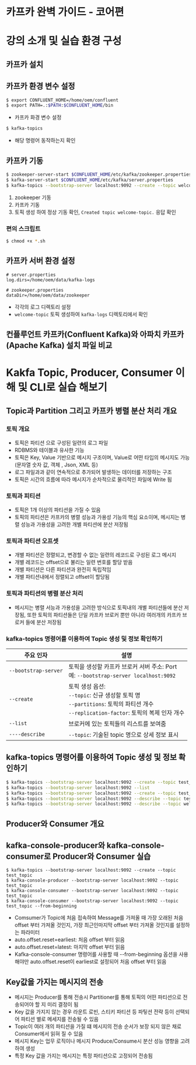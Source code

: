 # 카프카 완벽 가이드 - 코어편

# 강의 소개 및 실습 환경 구성

## 카프카 설치

## 카프카 환경 변수 설정

```bash
$ export CONFLUENT_HOME=/home/oem/confluent
$ export PATH=.:$PATH:$CONFLUENT_HOME/bin
```

* 카프카 화경 변수 설정

```bash
$ kafka-topics
```

* 해당 명령어 동작하는지 확인

## 카프카 기동

```bash
$ zookeeper-server-start $CONFLUENT_HOME/etc/kafka/zookeeper.properties
$ kafka-server-start $CONFLUENT_HOME/etc/kafka/server.properties
$ kafka-topics --bootstrap-server localhost:9092 --create --topic welcome-topic
```

1. zookeeper 기동
2. 카프카 기동
3. 토픽 생성 하여 정상 기동 확인, `Created topic welcome-topic.` 응답 확인

### 편의 스크립트

```bash
$ chmod +x *.sh
```

## 카프카 서버 환경 설정

```
# server.properties
log.dirs=/home/oem/data/kafka-logs

# zookeeper.properties
dataDir=/home/oem/data/zookeeper
```

* 각각의 로그 디렉토리 설정
* `welcome-topic` 토픽 생성하여 `kafka-logs` 디렉토리에서 확인

## 컨플루언트 카프카(Confluent Kafka)와 아파치 카프카(Apache Kafka) 설치 파일 비교

# Kakfa Topic, Producer, Consumer 이해 및 CLI로 실습 해보기

## Topic과 Partition 그리고 카프카 병렬 분산 처리 개요

### 토픽 개요

* 토픽은 파티션 으로 구성된 일련의 로그 파일
* RDBMS와 테이블과 유사한 기능
* 토픽은 Key, Value 기반으로 메시지 구조이며, Value로 어떤 타입의 메시지도 가능 (문자열 숫자 값, 객체 , Json, XML 등)
* 로그 파일과과 같이 연속적으로 추가되어 발생하는 데이터를 저장하는 구조
* 토픽은 시간의 흐름에 따라 메시지가 순차적으로 물리적인 파일에 Write 됨

### 토픽과 피티션

* 토픽은 1개 이상의 파티션을 가질 수 있음
* 토픽의 파티션은 카프카의 병렬 성능과 가용성 기능의 핵심 요소이며, 메시지는 병렬 성능과 가용성을 고려한 개별 파티션에 분산 저장됨

### 토픽과 파티션 오프셋

* 개별 파티션은 정렬되고, 변경할 수 없는 일련의 레코드로 구성된 로그 메시지
* 개별 레코드는 offset으로 불리는 일련 번호를 할당 받음
* 개별 파티션은 다른 파티션과 완전히 독립적임
* 개별 파티션내에서 정렬되고 offset이 할당됨

### 토픽과 파티션의 병렬 분산 처리

* 메시지는 병렬 서능과 가용성을 고려한 방식으로 토픽내의 개별 파티션들에 분산 저장됨, 또한 토픽의 파티션들은 단일 카프카 브로커 뿐만 아니라 여러개의 카프카 브로커 들에 분산 저장됨

### kafka-topics 명령어를 이용하여 Topic 생성 및 정보 확인하기


| 주요 인자            | 설명                                                                                                                                          |
| -------------------- | --------------------------------------------------------------------------------------------------------------------------------------------- |
| `--bootstrap-server` | 토픽을 생성할 카프카 브로커 서버 주소: Port<br> 예: `--bootstrap-server localhost:9092`                                                       |
| `--create`           | 토픽 생성 옵션:<br> `--topic`: 신규 생성할 토픽 명 <br> `--partitions`: 토픽의 파티션 개수 <br> `--replication-factor`: 토픽의 복제 인자 개수 |
| `--list`             | 브로커에 있는 토픽들의 리스트를 보여줌                                                                                                        |
| `----describe`       | `--topic`: 기술된 topic 명으로 상세 정보 표시                                                                                                 |

## kafka-topics 명령어를 이용하여 Topic 생성 및 정보 확인하기

```bash
$ kafka-topics --bootstrap-server localhost:9092 --create --topic test_topic_01
$ kafka-topics --bootstrap-server localhost:9092 --list
$ kafka-topics --bootstrap-server localhost:9092 --create --topic test_topic_02 --partitions 3
$ kafka-topics --bootstrap-server localhost:9092 --describe --topic test_topic_02
$ kafka-topics --bootstrap-server localhost:9092 --describe --topic welcome-topic
```

## Producer와 Consumer 개요

## kafka-console-producer와 kafka-console-consumer로 Producer와 Consumer 실습

```
$ kafka-topics --bootstrap-server localhost:9092 --create --topic test_topic
$ kafka-console-producer --bootstrap-server localhost:9092 --topic test_topic
$ kafka-console-consumer --bootstrap-server localhost:9092 --topic test_topic 
$ kafka-console-consumer --bootstrap-server localhost:9092 --topic test_topic --from-beginning
```

* Comsumer가 Topic에 처음 접속하여 Message를 가져올 때 가장 오래된 처음 offset 부터 가져올 것인지, 가장 최근인마지막 offset 부터 가져올 것인지를 설정하는 파라미터
* auto.offset.reset=earliest: 처음 offset 부터 읽음
* auto.offset.reset=latest: 마지막 offset 부터 읽음
* Kafka-console-consumer 명령어를 사용할 때 --from-beginning 옵션을 사용해야만 auto.offset.reset이 earliest로 설정되어 처음 offset 부터 읽음

## Key값을 가지는 메시지의 전송

* 메시지는 Producer를 통해 전송시 Partitioner를 통해 토픽의 어떤 파티션으로 전송되어야 할 지 미리 결정이 됨
* Key 값을 가지지 않는 경우 라운트 로빈, 스티키 파티션 등 파팋션 전략 등이 선택되어 파티션 별로 메세지를 전송될 수 있음
* Topic이 여러 개의 파티션을 가질 떄 메시지의 전송 순서가 보장 되지 않은 채로 Consumer에서 읽혀 질 수 있음
* 메시지 Key는 업무 로직이나 메시지 Produce/Consume시 분산 성능 영향을 고려하여 생성
* 특정 Key 값을 가지는 메시지는 특정 파티션으로 고정되어 전송됨